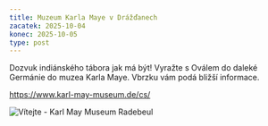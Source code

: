 ```yaml
---
title: Muzeum Karla Maye v Drážďanech
zacatek: 2025-10-04
konec: 2025-10-05
type: post
---
```

D﻿ozvuk indiánského tábora jak má být! Vyražte s Oválem do daleké Germánie do muzea Karla Maye. Vbrzku vám podá bližší informace.

<https://www.karl-may-museum.de/cs/>

![Vítejte - Karl May Museum Radebeul](https://www.karl-may-museum.de/wp-content/uploads/2018/07/slide_cz.jpg)
